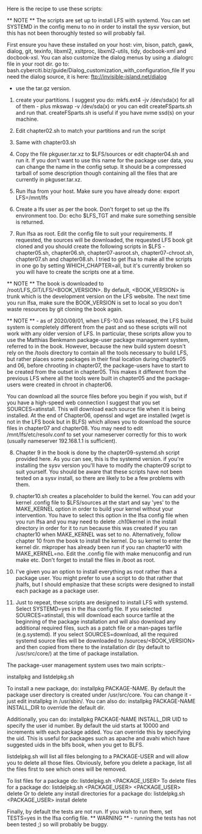 Here is the recipe to use these scripts:

** NOTE ** The scripts are set up to install LFS with systemd. You can set SYSTEMD in the config menu to no in order to install the sysv version, but this has not been thoroughly tested so will probably fail.

First ensure you have these installed on your host:
vim, bison, patch, gawk, dialog, git, texinfo, libxml2, xsltproc, libxml2-utils, tidy, docbook-xml and docbook-xsl.
You can also customize the dialog menus by using a .dialogrc file in your root dir.
go to: bash.cyberciti.biz/guide/Dialog_customization_with_configuration_file
If you need the dialog source, it is here: ftp://invisible-island.net/dialog
- use the tar.gz version.

1. create your partitions. I suggest you do:
mkfs.ext4 -jv /dev/sda(x) for all of them - plus mkswap -v /dev/sda(x) or you can edit createFSparts.sh and run that. createFSparts.sh is useful if you have nvme ssd(s) on your machine.

2. Edit chapter02.sh to match your partitions and run the script
3. Same with chapter03.sh

4. Copy the file pkguser.tar.xz to $LFS/sources or edit chapter04.sh and run it.
If you don't want to use this name for the package user data, you can change the name in the config setup. It should be a compressed tarball of some description though containing all the files that are currently in pkguser.tar.xz.

5. Run lfsa from your host. Make sure you have already done: export LFS=/mnt/lfs 

6. Create a lfs user as per the book. Don't forget to set up the lfs environment too. Do: echo $LFS_TGT and make sure something sensible is returned.

7. Run lfsa as root.  Edit the config file to suit your requirements. If requested, the sources will be downloaded, the requested LFS book git cloned and you should create the following scripts in $LFS - chapter05.sh, chapter06.sh, chapter07-asroot.sh, chapter07-chroot.sh, chapter07.sh and chapter08.sh. I tried to get lfsa to make all the scripts in one go by setting WHICH_CHAPTER=all, but it's currently broken so you will have to create the scripts one at a time.

** NOTE ** The book is downloaded to /root/LFS_GIT/LFS/<BOOK_VERSION>. By default, <BOOK_VERSION> is trunk which is the development version on the LFS website. The next time you run lfsa, make sure the BOOK_VERSION is set to local so you don't waste resources by git cloning the book again.

** NOTE ** - as of 2020/09/01, when LFS-10.0 was released, the LFS build system is completely different from the past and so these scripts will not work with any older version of LFS. In particular, these scripts allow you to use the Matthias Benkmann package-user package management system, referred to in the book. However, because the new build system doesn't rely on the /tools directory to contain all the tools necessary to build LFS, but rather places some packages in their final location during chapter05 and 06, before chrooting in chapter07, the package-users have to start to be created from the outset in chapter05. This makes it different from the previous LFS where all the tools were built in chapter05 and the package-users were created in chroot in chapter06.

You can download all the source files before you begin if you wish, but if you have a high-speed web connection I suggest that you set SOURCES=atinstall. This will download each source file when it is being installed. At the end of Chapter06, openssl and wget are installed (wget is not in the LFS book but in BLFS) which allows you to download the source files in chapter07 and chapter08. You may need to edit /mnt/lfs/etc/resolv.conf to set your nameserver correctly for this to work (usually nameserver 192.168.1.1 is sufficient).

8. Chapter 9 in the book is done by the chapter09-systemd.sh script provided here. As you can see, this is the systemd version. if you're installing the sysv version you'll have to modify the chapter09 script to suit yourself. You should be aware that these scripts have not been tested on a sysv install, so there are likely to be a few problems with them.

9. chapter10.sh creates a placeholder to build the kernel. You can add your kernel .config file to $LFS/sources at the start and say 'yes' to the MAKE_KERNEL option in order to build your kernel without your intervention. You have to select this option in the lfsa config file when you run lfsa and you may need to delete .ch10kernel in the install directory in order for it to run because this was created if you ran chapter10 when MAKE_KERNEL was set to no.
Alternatively,  follow chapter 10 from the book to install the kernel. Do su kernel to enter the kernel dir. mkproper has already been run if you ran chapter10 with MAKE_KERNEL=no. Edit the .config file with make menuconfig and run make etc. Don't forget to install the files in /boot as root.

10. I've given you an option to install everything as root rather than a package user. You might prefer to use a script to do that rather that jhalfs, but I should emphasize that these scripts were designed to install each package as a package user.

11. Just to repeat, these scripts are designed to install LFS with systemd. Select SYSTEMD=yes in the lfsa config file. If you selected SOURCES=atinstall, this will download each source tarfile at the beginning of the package installation and will also download any additional required files, such as a patch file or a man-pages tarfile (e.g.systemd).
If you select SOURCES=download, all the required systemd source files will be downloaded to /sources/<BOOK_VERSION> and then copied from there to the installation dir (by default to /usr/src/core/<package-name>) at the time of package installation.

The package-user management system uses two main scripts:-

installpkg and listdelpkg.sh

To install a new package, do: installpkg PACKAGE-NAME. 
By default the package user directory is created under /usr/src/core. You can change it - just edit installpkg in /usr/sbin/. You can also do: 
installpkg PACKAGE-NAME INSTALL_DIR to override the default dir.

Additionally, you can do: installpkg PACKAGE-NAME INSTALL_DIR UID
to specify the user id number. By default the uid starts at 10000 and increments with each package added. You can override this by specifying the uid. This is useful for packages such as apache and avahi which have suggested uids in the blfs book, when you get to BLFS.

listdelpkg.sh will list all files belonging to a PACKAGE-USER and will allow you to delete all those files. Obviously, before you delete a package, list all the files first to see which ones will be removed.

To list files for a package do: listdelpkg.sh <PACKAGE_USER>
To delete files for a package do: listdelpkg.sh <PACKAGE_USER> <PACKAGE_USER> delete
Or to delete any install directories for a package do:
listdelpkg.sh <PACKAGE_USER> install delete

Finally, by default the tests are not run. If you wish to run them, set TESTS=yes in the lfsa config file. ** WARNING ** - running the tests has not been tested ;) so will probably be buggy.
